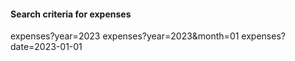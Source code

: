 #### Search criteria for expenses
expenses?year=2023
expenses?year=2023&month=01
expenses?date=2023-01-01
